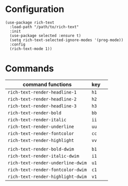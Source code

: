 # Configuration
```emacs-lisp
(use-package rich-text
  :load-path "/path/to/rich-text"
  :init
  (use-package selected :ensure t)
  (setq rich-text-selected-ignore-modes '(prog-mode))
  :config
  (rich-text-mode 1))
```

# Commands
| command functions                 | key  |   |
|-----------------------------------|------|---|
| `rich-text-render-headline-1`     | `h1` |   |
| `rich-text-render-headline-2`     | `h2` |   |
| `rich-text-render-headline-3`     | `h3` |   |
| `rich-text-render-bold`           | `bb` |   |
| `rich-text-render-italic`         | `ii` |   |
| `rich-text-render-underline`      | `uu` |   |
| `rich-text-render-fontcolor`      | `cc` |   |
| `rich-text-render-highlight`      | `vv` |   |
|                                   |      |   |
| `rich-text-render-bold-dwim`      | `b1` |   |
| `rich-text-render-italic-dwim`    | `i1` |   |
| `rich-text-render-underline-dwim` | `u1` |   |
| `rich-text-render-fontcolor-dwim` | `c1` |   |
| `rich-text-render-highlight-dwim` | `v1` |   |
